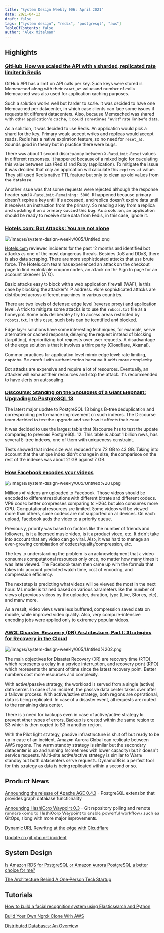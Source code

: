 ```yaml
---
title: "System Design Weekly 006: April 2021"
date: 2021-04-13
draft: false
tags: ["system design", "redis", "postgresql", "aws"]
TableOfContents: false
author: "Alex Mitelman"
---
```


## Highlights

### [GitHub: How we scaled the API with a sharded, replicated rate limiter in Redis](https://github.blog/2021-04-05-how-we-scaled-github-api-sharded-replicated-rate-limiter-redis/)

GitHub API has a limit on API calls per key. Such keys were stored in Memcached along with their `reset_at` value and number of calls. Memcached was also used for application caching purposes.

Such a solution works well but harder to scale. It was decided to have one Memcached per datacenter, in which case clients can face some issues if requests hit different datacenters. Also, because Memcached was shared with other application's cache, it could sometimes "evict" rate limiter's data.

As a solution, it was decided to use Redis. An application would pick a shard for the key. Primary would accept writes and replicas would accept reads. Redis has a native expiration feature, so no need for `reset_at`. Sounds good in theory but in practice there were bugs.

There was about 1 second discrepancy between `X-RateLimit-Reset` values in different responses. It happened because of a mixed logic for calculating this value between Lua (Redis) and Ruby (application). To mitigate the issue it was decided that only an application will calculate this `expires_at` value. They still used Redis native TTL feature but only to clean up old values from the database.

Another issue was that some requests were rejected although the response header said `X-RateLimit-Remaining: 5000`. It happened because primary doesn't expire a key until it's accessed, and replica doesn't expire data until it receives an instruction from the primary. So reading a key from a replica and updating it on a primary caused this bug. As a solution, an application should be ready to receive stale data from Redis, in this case, ignore it.

### [Hotels.com: Bot Attacks: You are not alone](https://medium.com/expedia-group-tech/bot-attacks-you-are-not-alone-d8b3290342bd)

![/images/system-design-weekly/005/Untitled.png](/images/system-design-weekly/005/Untitled.png)

[Hotels.com](http://hotels.com/) reviewed incidents for the past 12 months and identified bot attacks as one of the most dangerous threats. Besides DoS and DDoS, there is also data scraping. There are more sophisticated attacks that use brute force. The Hotels.com team has experienced an attack on the checkout page to find exploitable coupon codes, an attack on the Sign In page for an account takeover (ATO).

Basic attacks easy to block with a web application firewall (WAF), in this case by blocking the attacker's IP address. More sophisticated attacks are distributed across different machines in various countries.

There are two levels of defense: edge level (reverse proxy) and application level. A trick to mitigate some attacks is to use the `robots.txt` file as a honeypot. Some bots deliberately try to access areas restricted by `robots.txt`. In this case, such bots can be identified and blocked.

Edge layer solutions have some interesting techniques, for example, serve alternative or cached response, delaying the request instead of blocking (tarpitting), deprioritizing bot requests over user requests. A disadvantage of the edge solution is that it involves a third party (Cloudflare, Akamai).

Common practices for application level mimic edge level: rate limiting, captcha. Be careful with authentication because it adds more complexity.

Bot attacks are expensive and require a lot of resources. Eventually, an attacker will exhaust their resources and stop the attack. It's recommended to have alerts on autoscaling.

### [Discourse: Standing on the Shoulders of a Giant Elephant: Upgrading to PostgreSQL 13](https://blog.discourse.org/2021/04/standing-on-the-shoulders-of-a-giant-elephant/)

The latest major update to PostgreSQL 13 brings B-tree deduplication and corresponding performance improvement on such indexes. The Discourse team decided to test the upgrade and see how it affects their case.

It was decided to use the largest table that Discourse has to test the update comparing to previous PostgreSQL 12. This table is about 1 billion rows, has several B-tree indexes, one of them with uniqueness constraint.

Tests showed that index size was reduced from 72 GB to 43 GB. Taking into account that the unique index didn't change in size, the comparison on the rest of the indexes was about 21 GB against 7 GB.

### [How Facebook encodes your videos](https://engineering.fb.com/2021/04/05/video-engineering/how-facebook-encodes-your-videos/)

![/images/system-design-weekly/005/Untitled%201.png](/images/system-design-weekly/005/Untitled%201.png)

Millions of videos are uploaded to Facebook. Those videos should be encoded to different resolutions with different bitrate and different codecs. VP9 codec better compresses comparing to H264 but also consumes more CPU. Computational resources are limited. Some videos will be viewed more than others, some codecs are not supported on all devices. On each upload, Facebook adds the video to a priority queue.

Previously, priority was based on factors like the number of friends and followers, is it a licensed music video, is it a product video, etc. It didn't take into account that any video can go viral. Also, it was hard to manage an ever-growing combination of codecs/quality/compression, etc.

The key to understanding the problem is an acknowledgment that a video consumes computational resources only once, no matter how many times it was later viewed. The Facebook team then came up with the formula that takes into account predicted watch time, cost of encoding, and compression efficiency.

The next step is predicting what videos will be viewed the most in the next hour. ML model is trained based on various parameters like the number of views of previous videos by the uploader, duration, type (Live, Stories, etc), and many more.

As a result, video views were less buffered, compression saved data on mobile, while improved video quality. Also, very compute-intensive encoding jobs were applied only to extremely popular videos.

### [AWS: Disaster Recovery (DR) Architecture, Part I: Strategies for Recovery in the Cloud](https://aws.amazon.com/blogs/architecture/disaster-recovery-dr-architecture-on-aws-part-i-strategies-for-recovery-in-the-cloud/)

![/images/system-design-weekly/005/Untitled%202.png](/images/system-design-weekly/005/Untitled%202.png)

The main objectives for Disaster Recovery (DR) are recovery time (RTO), which represents a delay in a service interruption, and recovery point (RPO) which represents the amount of time since the latest recovery point. Better numbers cost more resources and complexity.

With active/passive strategy, the workload is served from a single (active) data center. In case of an incident, the passive data center takes over after a failover process. With active/active strategy, both regions are operational, data is being replicated. In case of a disaster event, all requests are routed to the remaining data center.

There is a need for backups even in case of active/active strategy to prevent other types of errors. Backup is created within the same region to S3 which is then copied to S3 in another region.

With the Pilot light strategy, passive infrastructure is shut off but ready to be up in case of an incident. Amazon Aurora Global can replicate between AWS regions. The warm standby strategy is similar but the secondary datacenter is up and running (sometimes with lower capacity) but it doesn't service requests. Multi-site active/active strategy is similar to Warm standby but both datacenters serve requests. DynamoDB is a perfect tool for this strategy as data is being replicated within a second or so.

## Product News

[Announcing the release of Apache AGE 0.4.0](https://www.postgresql.org/about/news/announcing-the-release-of-apache-age-040-2194/) -  PostgreSQL extension that provides graph database functionality

[Announcing HashiCorp Waypoint 0.3](https://www.hashicorp.com/blog/announcing-hashicorp-waypoint-0-3-0) - Git repository polling and remote runners come to HashiCorp Waypoint to enable powerful workflows such as GitOps, along with more major improvements.

[Dynamic URL Rewriting at the edge with Cloudflare](https://blog.cloudflare.com/introducing-transform-rules-with-url-rewriting-at-the-edge/)

[Update on git.php.net incident](https://externals.io/message/113981)

## System Design

[Is Amazon RDS for PostgreSQL or Amazon Aurora PostgreSQL a better choice for me?](https://aws.amazon.com/blogs/database/is-amazon-rds-for-postgresql-or-amazon-aurora-postgresql-a-better-choice-for-me/)

[The Architecture Behind A One-Person Tech Startup](https://anthonynsimon.com/blog/one-man-saas-architecture/)

## Tutorials

[How to build a facial recognition system using Elasticsearch and Python](https://www.elastic.co/blog/how-to-build-a-facial-recognition-system-using-elasticsearch-and-python)

[Build Your Own Ngrok Clone With AWS](https://earthly.dev/blog/build-your-own-ngrok-clone/)

[Distributed Databases: An Overview](https://blog.couchbase.com/distributed-databases-overview/)